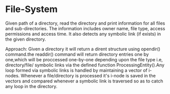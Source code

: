 # File-System
Given path of a directory, read the directory and print information for all files and sub-directories. The information includes owner name, file type, access permissions and access time. It also detects any symbolic link (if exists) in the given directory.

Approach: Given a directory it will return a dirent structure using opendir() command.the readdir() command will return directory entries one by one,which will be proccessed one-by-one depending upon the file type i.e, directory/file/ symbolic links via the defined function ProcessingEntity().Any loop formed via symbolic links is handled by maintaining a vector of i-nodes. Whenever a file/directory is processed it's i-node is saved in the vectors and compared whenever a symbolic link is traversed so as to catch any loop in the directory.


